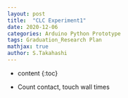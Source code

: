```yaml
---
layout: post
title:  "CLC Experiment1"
date: 2020-12-06
categories: Arduino Python Prototype
tags: Graduation_Research Plan
mathjax: true
author: S.Takahashi
---
```


* content
{:toc}

- Count contact, touch wall times